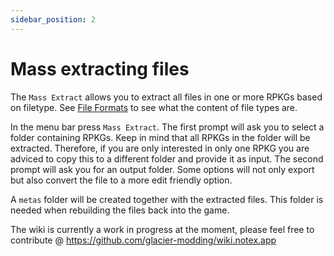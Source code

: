 ```yaml
---
sidebar_position: 2
---
```


# Mass extracting files

The `Mass Extract` allows you to extract all files in one or more RPKGs based on filetype. See [File Formats](https://wiki.notex.app/glacier2/fileformats) to see what the content of file types are.

In the menu bar press `Mass Extract`. The first prompt will ask you to select a folder containing RPKGs. Keep in mind that all RPKGs in the folder will be extracted. Therefore, if you are only interested in only one RPKG you are adviced to copy this to a different folder and provide it as input. The second prompt will ask you for an output folder.
Some options will not only export but also convert the file to a more edit friendly option.

A `metas` folder will be created together with the extracted files. This folder is needed when rebuilding the files back into the game.

The wiki is currently a work in progress at the moment, please feel free to contribute @ https://github.com/glacier-modding/wiki.notex.app
